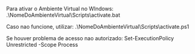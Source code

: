 Para ativar o Ambiente Virtual no WIndows:
.\NomeDoAmbienteVirtual\Scripts\activate.bat

Caso nao funcione, utilizar:
.\NomeDoAmbienteVirtual\Scripts\activate.ps1

Se houver problema de acesso nao autorizado:
Set-ExecutionPolicy Unrestricted -Scope Process
